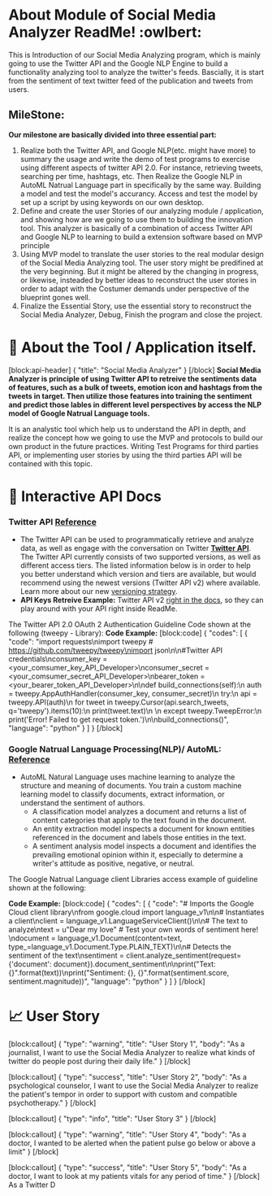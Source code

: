 # About Module of Social Media Analyzer ReadMe! :owlbert:

This is Introduction of our Social Media Analyzing program, which is mainly going to use the Twitter API and the Google NLP Engine to build a functionality analyzing tool to analyze the twitter's feeds. Bascially, it is start from the sentiment of text twitter feed of the publication and tweets from users.

## MileStone:

**Our milestone are basically divided into three essential part:**
1. Realize both the Twitter API, and Google NLP(etc. might have more) to summary the usage and write the demo of test programs to exercise using different aspects of twitter API 2.0.  For instance, retrieving tweets, searching per time, hashtags, etc. Then Realize the Google NLP in AutoML Natrual Language part in specifically by the same way. Building a model and test the model's accurancy. Access and test the model by set up a script by using keywords on our own desktop.
2. Define and create the user Stories of our analyzing module / application, and showing how are we going to use them to building the innovation tool. This analyzer is basically of a combination of access Twitter API and Google NLP to learning to build a extension software based on MVP principle
3. Using MVP model to translate the user stories to the real modular design of the Social Media Analyzing tool. The user story might be predifined at the very beginning. But it might be altered by the changing in progress, or likewise, insteaded by better ideas to reconstruct the user stories in order to adapt with the Costumer demands under perspective of the blueprint gones well.
4. Finalize the Essential Story, use the essential story to reconstruct the Social Media Analyzer, Debug, Finish the program and close the project.


# 📝 About the Tool / Application itself.

[block:api-header]
{
  "title": "Social Media Analyzer"
}
[/block]
**Social Media Analyzer is principle of using Twitter API to retreive the sentiments data of features, such as a bulk of tweets, emotion icon and hashtags from the tweets in target. Then utilize those features into training the sentiment and predict those lables in different level perspectives by access the NLP model of Google Natrual Language tools.**

It is an analystic tool which help us to understand the API in depth, and realize the concept how we going to use the MVP and protocols to build our own product in the future practices. Writing Test Programs for third parties API, or implementing user stories by using the third parties API will be contained with this topic.


# 🚦 Interactive API Docs

### Twitter API [Reference](https://developer.twitter.com/en/docs/twitter-api/getting-started/important-resources)

* The Twitter API can be used to programmatically retrieve and analyze data, as well as engage with the conversation on Twitter **[Twitter API](https://developer.twitter.com/en/docs/twitter-api/getting-started/about-twitter-api)**. The Twitter API currently consists of two supported versions, as well as different access tiers. The listed information below is in order to help you better understand which version and tiers are available, but would recommend using the newest versions (Twitter API v2) where available. Learn more about our new [versioning strategy](https://developer.twitter.com/en/docs/twitter-api/versioning).
* **API Keys Retreive Example:** Twitter API v2 [right in the docs](https://docs.readme.com/docs/custom-login-with-readme), so they can play around with your API right inside ReadMe.

The Twitter API 2.0 OAuth 2 Authentication Guideline Code shown at the following (tweepy - Library):
**Code Example:**
[block:code]
{
  "codes": [
    {
      "code": "import requests\nimport tweepy # https://github.com/tweepy/tweepy\nimport json\n\n#Twitter API credentials\nconsumer_key = <your_comsumer_key_API_Developer>\nconsumer_secret = <your_comsumer_secret_API_Developer>\nbearer_token = <your_bearer_token_API_Developer>\n\ndef build_connections(self):\n  auth = tweepy.AppAuthHandler(consumer_key, consumer_secret)\n  try:\n    api = tweepy.API(auth)\n    for tweet in tweepy.Cursor(api.search_tweets, q='tweepy').items(10):\n      print(tweet.text)\n      \n  except tweepy.TweepError:\n    print('Error! Failed to get request token.')\n\nbuild_connections()",
      "language": "python"
    }
  ]
}
[/block]
### Google Natrual Language Processing(NLP)/ AutoML: [Reference](https://cloud.google.com/natural-language/automl/docs/quickstart)

* AutoML Natural Language uses machine learning to analyze the structure and meaning of documents. You train a custom machine learning model to classify documents, extract information, or understand the sentiment of authors.
    * A classification model analyzes a document and returns a list of content categories that apply to the text found in the document.
    * An entity extraction model inspects a document for known entities referenced in the document and labels those entities in the text.
    * A sentiment analysis model inspects a document and identifies the prevailing emotional opinion within it, especially to determine a writer's attitude as positive, negative, or neutral.

The Google Natrual Language client Libraries access example of guideline shown at the following:

**Code Example:**
[block:code]
{
  "codes": [
    {
      "code": "# Imports the Google Cloud client library\nfrom google.cloud import language_v1\n\n# Instantiates a client\nclient = language_v1.LanguageServiceClient()\n\n# The text to analyze\ntext = u\"Dear my love\" # Test your own words of sentiment here! \ndocument = language_v1.Document(content=text, type_=language_v1.Document.Type.PLAIN_TEXT)\n\n# Detects the sentiment of the text\nsentiment = client.analyze_sentiment(request={'document': document}).document_sentiment\n\nprint(\"Text: {}\".format(text))\nprint(\"Sentiment: {}, {}\".format(sentiment.score, sentiment.magnitude))",
      "language": "python"
    }
  ]
}
[/block]

# 📈 User Story

[block:callout]
{
  "type": "warning",
  "title": "User Story 1",
  "body": "As a journalist, I want to use the Social Media Analyzer to realize what kinds of twitter do people post during their daily life."
}
[/block]

[block:callout]
{
  "type": "success",
  "title": "User Story 2",
  "body": "As a psychological counselor, I want to use the Social Media Analyzer to realize the patient's tempor in order to support with custom and compatible psychotherapy."
}
[/block]

[block:callout]
{
  "type": "info",
  "title": "User Story 3"
}
[/block]

[block:callout]
{
  "type": "warning",
  "title": "User Story 4",
  "body": "As a doctor, I wanted to be alerted when the patient pulse go below or above a limit"
}
[/block]

[block:callout]
{
  "type": "success",
  "title": "User Story 5",
  "body": "As a doctor, I want to look at my patients vitals for any period of time."
}
[/block]
As a Twitter D
